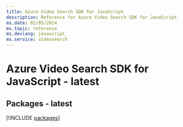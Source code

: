 ```yaml
---
title: Azure Video Search SDK for JavaScript
description: Reference for Azure Video Search SDK for JavaScript
ms.date: 02/05/2024
ms.topic: reference
ms.devlang: javascript
ms.service: videosearch
---
```

# Azure Video Search SDK for JavaScript - latest
## Packages - latest
[!INCLUDE [packages](video-search-index.md)]